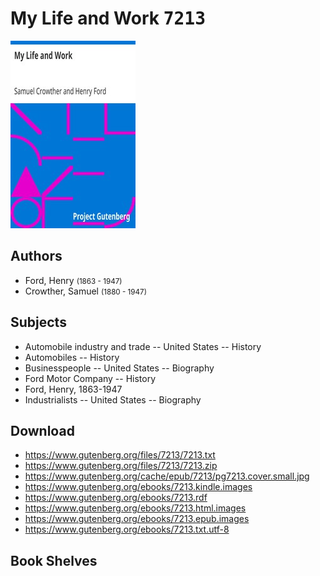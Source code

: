 # My Life and Work <kbd>7213</kbd>

![](./cover.medium.jpg "")

## Authors


 - Ford, Henry <small>(1863 - 1947)</small>
 - Crowther, Samuel <small>(1880 - 1947)</small>

## Subjects


 - Automobile industry and trade -- United States -- History
 - Automobiles -- History
 - Businesspeople -- United States -- Biography
 - Ford Motor Company -- History
 - Ford, Henry, 1863-1947
 - Industrialists -- United States -- Biography

## Download


 - https://www.gutenberg.org/files/7213/7213.txt
 - https://www.gutenberg.org/files/7213/7213.zip
 - https://www.gutenberg.org/cache/epub/7213/pg7213.cover.small.jpg
 - https://www.gutenberg.org/ebooks/7213.kindle.images
 - https://www.gutenberg.org/ebooks/7213.rdf
 - https://www.gutenberg.org/ebooks/7213.html.images
 - https://www.gutenberg.org/ebooks/7213.epub.images
 - https://www.gutenberg.org/ebooks/7213.txt.utf-8

## Book Shelves


